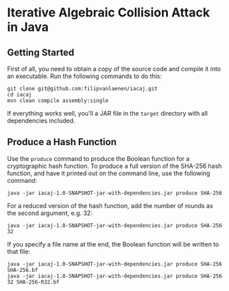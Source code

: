 # Iterative Algebraic Collision Attack in Java

## Getting Started

First of all, you need to obtain a copy of the source code and compile it into
an executable. Run the following commands to do this:

```
git clone git@github.com:filipvanlaenen/iacaj.git
cd iacaj
mvn clean compile assembly:single
```

If everything works well, you'll a JAR file in the `target` directory with all
dependencies included.

## Produce a Hash Function

Use the `produce` command to produce the Boolean function for a cryptographic
hash function. To produce a full version of the SHA-256 hash function, and
have it printed out on the command line, use the following command:

```
java -jar iacaj-1.0-SNAPSHOT-jar-with-dependencies.jar produce SHA-256
```

For a reduced version of the hash function, add the number of rounds as the
second argument, e.g. 32:

```
java -jar iacaj-1.0-SNAPSHOT-jar-with-dependencies.jar produce SHA-256 32
```

If you specify a file name at the end, the Boolean function will be written to
that file:

```
java -jar iacaj-1.0-SNAPSHOT-jar-with-dependencies.jar produce SHA-256 SHA-256.bf
java -jar iacaj-1.0-SNAPSHOT-jar-with-dependencies.jar produce SHA-256 32 SHA-256-R32.bf
```

